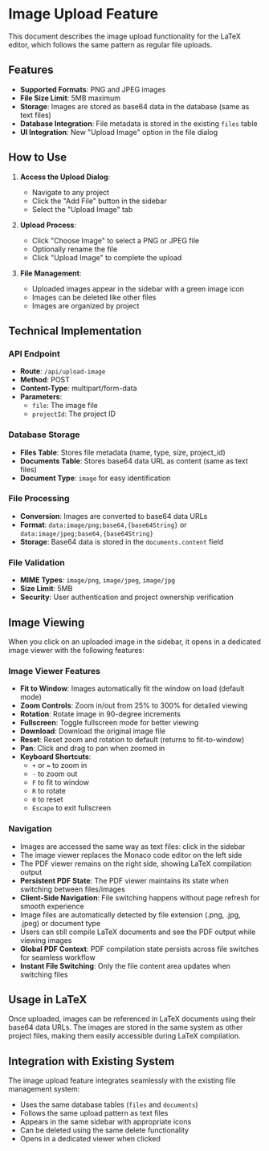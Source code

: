 # Image Upload Feature

This document describes the image upload functionality for the LaTeX editor, which follows the same pattern as regular file uploads.

## Features

- **Supported Formats**: PNG and JPEG images
- **File Size Limit**: 5MB maximum
- **Storage**: Images are stored as base64 data in the database (same as text files)
- **Database Integration**: File metadata is stored in the existing `files` table
- **UI Integration**: New "Upload Image" option in the file dialog

## How to Use

1. **Access the Upload Dialog**: 
   - Navigate to any project
   - Click the "Add File" button in the sidebar
   - Select the "Upload Image" tab

2. **Upload Process**:
   - Click "Choose Image" to select a PNG or JPEG file
   - Optionally rename the file
   - Click "Upload Image" to complete the upload

3. **File Management**:
   - Uploaded images appear in the sidebar with a green image icon
   - Images can be deleted like other files
   - Images are organized by project

## Technical Implementation

### API Endpoint
- **Route**: `/api/upload-image`
- **Method**: POST
- **Content-Type**: multipart/form-data
- **Parameters**: 
  - `file`: The image file
  - `projectId`: The project ID

### Database Storage
- **Files Table**: Stores file metadata (name, type, size, project_id)
- **Documents Table**: Stores base64 data URL as content (same as text files)
- **Document Type**: `image` for easy identification

### File Processing
- **Conversion**: Images are converted to base64 data URLs
- **Format**: `data:image/png;base64,{base64String}` or `data:image/jpeg;base64,{base64String}`
- **Storage**: Base64 data is stored in the `documents.content` field

### File Validation
- **MIME Types**: `image/png`, `image/jpeg`, `image/jpg`
- **Size Limit**: 5MB
- **Security**: User authentication and project ownership verification

## Image Viewing

When you click on an uploaded image in the sidebar, it opens in a dedicated image viewer with the following features:

### Image Viewer Features
- **Fit to Window**: Images automatically fit the window on load (default mode)
- **Zoom Controls**: Zoom in/out from 25% to 300% for detailed viewing
- **Rotation**: Rotate image in 90-degree increments
- **Fullscreen**: Toggle fullscreen mode for better viewing
- **Download**: Download the original image file
- **Reset**: Reset zoom and rotation to default (returns to fit-to-window)
- **Pan**: Click and drag to pan when zoomed in
- **Keyboard Shortcuts**: 
  - `+` or `=` to zoom in
  - `-` to zoom out
  - `F` to fit to window
  - `R` to rotate
  - `0` to reset
  - `Escape` to exit fullscreen

### Navigation
- Images are accessed the same way as text files: click in the sidebar
- The image viewer replaces the Monaco code editor on the left side
- The PDF viewer remains on the right side, showing LaTeX compilation output
- **Persistent PDF State**: The PDF viewer maintains its state when switching between files/images
- **Client-Side Navigation**: File switching happens without page refresh for smooth experience
- Image files are automatically detected by file extension (.png, .jpg, .jpeg) or document type
- Users can still compile LaTeX documents and see the PDF output while viewing images
- **Global PDF Context**: PDF compilation state persists across file switches for seamless workflow
- **Instant File Switching**: Only the file content area updates when switching files

## Usage in LaTeX

Once uploaded, images can be referenced in LaTeX documents using their base64 data URLs. The images are stored in the same system as other project files, making them easily accessible during LaTeX compilation.

## Integration with Existing System

The image upload feature integrates seamlessly with the existing file management system:
- Uses the same database tables (`files` and `documents`)
- Follows the same upload pattern as text files
- Appears in the same sidebar with appropriate icons
- Can be deleted using the same delete functionality
- Opens in a dedicated viewer when clicked

